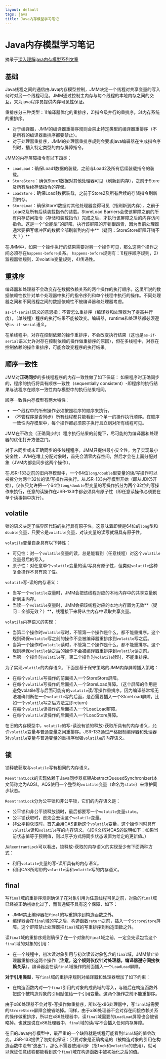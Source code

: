 ```yaml
---
layout: default
tags: java
title: Java内存模型学习笔记
---
```


# Java内存模型学习笔记 #

摘录于[深入理解java内存模型系列文章](http://ifeve.com/java-memory-model-0/)

## 基础 ##

Java线程之间的通信由Java内存模型控制，JMM决定一个线程对共享变量的写入何时对另一个线程可见。JMM通过控制主内存与每个线程的本地内存之间的交互，来为java程序员提供内存可见性保证。

重排序分三种类型：1)编译器优化的重排序，2)指令级并行的重排序，3)内存系统的重排序。

* 对于编译器，JMM的编译器重排序规则会禁止特定类型的编译器重排序（不是所有的编译器重排序都要禁止）。
* 对于处理器重排序，JMM的处理器重排序规则会要求java编辑器在生成指令序列时，插入特定类型的内存屏障指令。

JMM的内存屏障指令有以下四类：

* `LoadLoad`：确保Load1数据的装载，之前与Load2及所有后续装载指令的装载。
* `StoreStore`：确保Store1数据对其他处理器可见（刷新到内存），之前于Store及所有后续存储指令的存储。
* `LoadStore`：确保Load1数据装载，之前于Store2及所有后续的存储指令刷新到内存。
* `StoreLoad`：确保Store1数据对其他处理器变得可见（指刷新到内存），之前于Load2及所有后续装载指令的装载。StoreLoad Barriers会使该屏障之前的所有内存访问指令（存储和装载指令）完成之后，才执行该屏障之后的内存访问指令。这是一个“全能型”的屏障，执行该屏障的开销很昂贵，因为当前处理器通常要把写缓冲区的数据全部刷新到内存中**（疑问：StoreStore屏障开销不大？）**

在JMM中，如果一个操作执行的结果需要对另一个操作可见，那么这两个操作之间必须存在`happens-before`关系。
`happens-before`规则有：1)程序顺序规则，2)监视器锁规则，3)volatile变量规则，4)传递性。

## 重排序 ##

编译器和处理器不会改变存在数据依赖关系的两个操作的执行顺序。这里所说的数据依赖性仅针对单个处理器中执行的指令序列和单个线程中执行的操作。不同处理器之间和不同线程之间的数据依赖性不被编译器和处理器考虑。

`as-if-serial`语义的意思指：不管怎么重排序（编译器和处理器为了提高并行度），（单线程）程序的执行结果不能被改变。编辑器，runtime和处理器都必须遵守`as-if-serial`语义。

在单线程中，对存在控制依赖的操作重排序，不会改变执行结果（这也是`as-if-serial`语义允许对存在控制依赖的操作做重排序的原因），但在多线程中，对存在控制依赖的操作重排序，可能会改变程序的执行结果。

## 顺序一致性 ##

JMM对**正确同步**的多线程程序的内存一致性做了如下保证：
如果程序时正确同步的，程序的执行将具有顺序一致性（sequentially consistent）-即程序的执行结果与该程序在顺序一致性内存模型中的执行结果相同。

顺序一致性内存模型有两大特性：

* 一个线程中的所有操作必须按照程序的顺序来执行。
* （不管程序是否同步）所有线程都只能看到一个单一的操作执行顺序。在顺序一致性内存模型中，每个操作都必须原子执行且立刻对所有线程可见。

JMM在不改变（正确同步的）程序执行结果的前提下，尽可能的为编译器和处理器的优化打开方便之门。

对于未同步或未正确同步的多线程程序，JMM只提供最小安全性。为了实现最小安全性，JVM在堆上分配对象时，首先会清零内存空间，然后才会在上面分配对象（JVM内部会同步这两个操作）。

在JSR-133之前的旧内存模型中，一个64位`long/double`型变量的读/写操作可以被拆分为两个32位的读/写操作来执行。从JSR-133内存模型开始（即从JDK5开始），仅仅只允许把一个64位`long/double`型变量的写操作拆分为两个32位的写操作来执行，任意的读操作在JSR-133中都必须具有原子性（即任意读操作必须要在单个读事物中执行）。

## volatile ##

锁的语义决定了临界区代码的执行具有原子性。这意味着即使是64位的`long`型和`double`变量，只要它是`volatile`变量，对该变量的读写就将具有原子性。

`volatile`变量自身具有以下特性：

* 可见性：对一个`volatile`变量的读，总是能看到（任意线程）对这个`volatile`变量最后的写入。
* 原子性：对任意单个`volatile`变量的读/写具有原子性，但类似`volatile`这种复合操作不具有原子性。

`volatile`写-读的内存语义：

* 当写一个`volatile`变量时，JMM会把该线程对应的本地内存中的共享变量刷新到主内存。
* 当读一个`volatile`变量时，JMM会把该线程对应的本地内存置为无效**（疑问：全部无效？）**，线程接下来将从主内存中读取共享变量。

`volatile`内存语义的实现：

* 当第二个操作时`volatile`写时，不管第一个操作是什么，都不能重排序。这个规则确保`volatile`写之前的操作不会被编译器重排序到`volatile`写之后。
* 当第一个操作时`volatile`读时，不管第二个操作是什么，都不能重排序。这个规则确保`volatile`读之后的操作不会被编译器重排序到`volatile`读之前。
* 当第一个操作时`volatile`写，第二个操作时`volatile`读时，不能重排序。

为了实现`volatile`的内存语义，下面是基于保守策略的JMM内存屏障插入策略：

* 在每个`volatile`写操作的前面插入一个StoreStore屏障。
* 在每个`volatile`写操作的后面插入一个StoreLoad屏障。（这个屏障的作用是避免volatile写与后面可能有的`volatile`读/写操作重排序。因为编译器常常无法准确判断在一个`volatile`写的后面，是否需要插入一个StoreLoad屏障，比如一个`volatile`写之后方法立即return）
* 在每个`volatile`读操作的后面插入一个LoadLoad屏障。
* 在每个`volatile`读操作的后面插入一个LoadStore屏障。

在旧的内存模型中，`volatile`的写-读没有锁的释放-获取所具有的内存语义，允许`volatile`变量与普通变量之间重排序。JSR-133通过严格限制编译器和处理器对`volatile`变量与普通变量的重排序增强`volatile`的内存语义。

## 锁 ##

锁释放获取与`volatile`写有相同的内存语义。

`ReentrantLock`的实现依赖于Java同步器框架AbstractQueuedSynchronizer(本文简称之为AQS)。AQS使用一个整型的`volatile`变量（命名为`state`）来维护同步状态。

`ReentrantLock`分为公平锁和非公平锁，它们的内存语义是：

* 公平锁和非公平锁释放锁时，最后都要写一个`volatile`变量`state`。
* 公平锁获取时，首先会去读这个`volatile`变量。
* 非公平锁获取时，首先会用CAS更新这个`volatile`变量，这个操作同时具有`volatile`读和`volatile`写的内存语义。（JDK文档对CAS的说明如下：如果当前状态值等于预期值，则以原子方式将同步状态设置为给定的更新值。）

从`ReentrantLock`可以看出，锁释放-获取的内存语义的实现至少有下面两种方式：

* 利用`volatile`变量的写-读所具有的内存语义。
* 利用CAS所附带的`volatile`读和`volatile`写的内存语义。

## final ##

写`final`域的重排序规则确保了在对象引用为任意线程可见之前，对象的`final`域已经被正确初始化过了，而普通域不具有这个保障，如下：

* JMM禁止编译器把`final`的写重排序到构造函数之外。
* 编译器会在`final`域的写之后，构造函数`return`之前，插入一个`StroreStore`屏障。这个屏障禁止处理器把`final`域的写重排序到构造函数之外。

读`final`域的重排序规则确保了在一个对象的`final`域之前，一定会先读包含这个`final`域的对象的引用：

* 在一个线程中，初次读对象引用与初次读该对象包含的`final`域，JMM禁止处理器重排序这两个操作（**注意，这个规则仅仅针对处理器，编译器遵守间接依赖关系**）。编译器会在读`final`域操作的前面插入一个`LoadLoad`屏障。

**对于引用类型**，写`final`域的重排序规则对编译器和处理器增加了如下约束：

* 在构造函数内对一个`final`引用的对象的成员域的写入，与随后在构造函数外把这个被构造对象的引用赋值给一个引用变量。这两个操作之前不能重排序。

由于x86处理器不会对写-写操作做重排序，所以在x86处理器中，写`final`域需要的`StroreStore`屏障会被省略掉。同样，由于x86处理器不会对存在间接依赖关系的操作做重排序，所以在x86处理器中，读`final`域需要的`LoadLoad`屏障也会被省略掉。也就是说在x86处理器中，`final`域的读/写不会插入任何内存屏障。

在旧的Java内存模型中，最严重的一个缺陷就是线程可能看到`final`域的值会改变。JSR-133提供了初始化保证：只要对象是正确构造的（被构造对象的引用在构造函数中没有“逸出”），那么不需要使用同步（指`lock`和`volatile`的使用），就可以保证任意线程都能看到这个`final`域在构造函数中被初始化之后的值。









